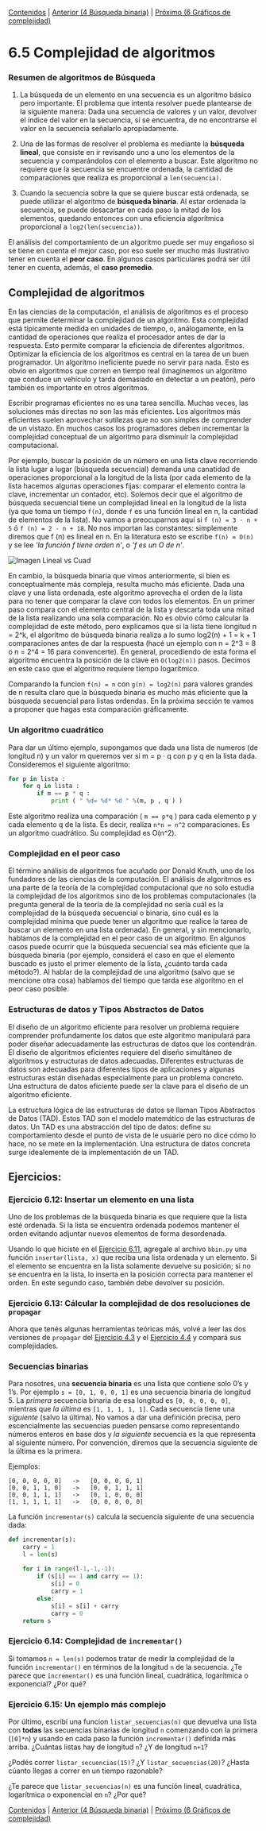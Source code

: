 [Contenidos](../Contenidos.md) \| [Anterior (4 Búsqueda binaria)](04_BusqBinaria.md) \| [Próximo (6 Gráficos de complejidad)](06_gráficos_de_complejidad.md)

# 6.5 Complejidad de algoritmos

### Resumen de algoritmos de Búsqueda

1. La búsqueda de un elemento en una secuencia es un
algoritmo básico pero importante. El problema que intenta resolver puede
plantearse de la siguiente manera: Dada una secuencia de valores y un
valor, devolver el índice del valor en la secuencia, si se encuentra, de no
encontrarse el valor en la secuencia señalarlo apropiadamente.

2. Una de las formas de resolver el problema es mediante la **búsqueda lineal**, que consiste en ir revisando uno a uno los elementos de
la secuencia y comparándolos con el elemento a buscar.  Este algoritmo no
requiere que la secuencia se encuentre ordenada, la cantidad de comparaciones
que realiza es proporcional a `len(secuencia)`.

3. Cuando la secuencia sobre la que se quiere buscar está ordenada, se
puede utilizar el algoritmo de **búsqueda binaria**.  Al estar ordenada
la secuencia, se puede desacartar en cada paso la mitad de los elementos,
quedando entonces con una eficiencia algorítmica proporcional a
`log2(len(secuencia))`.

El análisis del comportamiento de un algoritmo puede ser muy engañoso
si se tiene en cuenta el mejor caso, por eso suele ser mucho más
ilustrativo tener en cuenta el **peor caso**.  En algunos casos
particulares podrá ser útil tener en cuenta, además, el **caso promedio**.

## Complejidad de algoritmos

En las ciencias de la computación, el análisis de algoritmos es el proceso que permite determinar  la complejidad de un algoritmo. Esta complejidad está típicamente medida en unidades de tiempo, o, análogamente, en la cantidad de operaciones que realiza el procesador antes de dar la respuesta. Esto permite comparar la eficiencia de diferentes algoritmos. Optimizar la eficiencia de los algoritmos es central en la tarea de un buen programador. Un algoritmo
ineficiente puede no servir para nada. Esto es obvio en algoritmos que corren en tiempo real (imaginemos un algoritmo que conduce un vehículo y tarda demasiado en detectar a un peatón), pero también es importante en otros algoritmos. 

Escribir programas eficientes no es una tarea sencilla. Muchas veces, las soluciones más directas no son las más eficientes. Los algoritmos más eficientes suelen aprovechar sutilezas que no son simples de comprender de un vistazo. En muchos casos los programadores deben incrementar la complejidad conceptual de un algoritmo para disminuír la complejidad computacional.

Por ejemplo, buscar la posición de un número en una lista clave recorriendo la lista lugar a lugar (búsqueda secuencial) demanda una canatidad de operaciones proporcional a la longitud de la lista (por cada elemento de la lista hacemos algunas operaciones fijas: comparar el elemento contra la clave, incrementar un contador, etc). Solemos decir que el algoritmo de búsqueda secuencial tiene un complejidad lineal en la longitud de la lista (ya que toma un tiempo `f(n)`, donde `f` es una función lineal en n, la cantidad de elementos de la lista). No vamos a preocuparnos aquí si `f (n) = 3 · n + 5` ó `f (n) = 2 · n + 18`. No nos importan las constantes: simplemente diremos que f (n) es lineal en n. En la literatura esto se escribe `f(n) = O(n)` y se lee *'la función f tiene orden n'*, o *'f es un O de n'*.

![Imagen Lineal vs Cuad](./lin_cuad.png)


En cambio, la búsqueda binaria que vimos anteriormente, si bien es conceptualmente más compleja, resulta mucho más eficiente. Dada una clave y una lista ordenada, este algoritmo aprovecha el orden de la lista para no tener que comparar la clave con todos los elementos. En un primer paso compara con el elemento central de la lista y descarta toda una mitad de la lista realizando una sola comparación. No es obvio cómo calcular la complejidad de este método, pero explicamos que si la lista tiene longitud n = 2^k, el
algoritmo de búsqueda binaria realiza a lo sumo log2(n) + 1 = k + 1 comparaciones antes de dar la respuesta (hacé un ejemplo con n = 2^3 = 8 o n = 2^4 = 16 para convencerte). En general, procediendo de esta forma el algoritmo encuentra la posición de la clave en `O(log2(n))` pasos. Decimos en este caso que el algoritmo requiere tiempo logarítmico.

Comparando la funcion `f(n) = n` con `g(n) = log2(n)` para valores grandes de n resulta claro que la búsqueda binaria es mucho más eficiente que la búsqueda secuencial para listas ordendas. En la próxima sección te vamos a proponer que hagas esta comparación gráficamente.

### Un algoritmo cuadrático

Para dar un último ejemplo, supongamos que dada una lista de numeros (de longitud n) y un valor m queremos ver si m = p · q con p y q en la lista dada. Consideremos el siguiente algoritmo:
```python
for p in lista :
    for q in lista :
        if m == p * q :
            print ( " %d= %d* %d " %(m, p , q ) )
```
Este algoritmo realiza una comparación ( `m == p*q` ) para cada elemento p y cada elemento q de la lista. Es decir, realiza `n*n = n^2` comparaciones. Es un algoritmo cuadrático. Su complejidad es O(n^2). 

### Complejidad en el peor caso

El término análisis de algoritmos fue acuñado por Donald Knuth, uno de los fundadores de las ciencias de la computación. El análisis de algoritmos es una parte de la teoría de la complejidad computacional que no solo estudia la complejidad de los algoritmos sino de los problemas computacionales (la pregunta general de la teoría de la complejidad no sería cuál es la complejidad de la búsqueda secuencial o binaria, sino cuál es la complejidad mínima que puede tener un algoritmo que realice la tarea de buscar un elemento
en una lista ordenada). En general, y sin mencionarlo, hablamos de la complejidad en el peor caso de un algoritmo. En algunos casos puede ocurrir que la búsqueda secuencial sea más eficiente que la búsqueda binaria (por ejemplo, considerá el caso en que el elemento buscado es justo el primer elemento de la lista, ¿cuánto tarda cada método?). Al hablar de la complejidad de una algoritmo (salvo que se mencione otra cosa) hablamos del tiempo que tarda ese algoritmo en el peor caso posible.

### Estructuras de datos y Tipos Abstractos de Datos

El diseño de un algoritmo eficiente para resolver un problema requiere comprender profundamente los datos que este algoritmo manipulará para poder diseñar adecuadamente las estructuras de datos que los contendrán. El diseño de algoritmos eficientes requiere del diseño simultáneo de algoritmos y estructuras de datos adecuadas. Diferentes estructuras de datos son adecuadas para diferentes tipos de aplicaciones y algunas estructuras están diseñadas especialmente para un problema concreto. Una estructura de datos eficiente puede ser la clave para el diseño de un algoritmo eficiente.

La estructura lógica de las estructuras de datos se llaman Tipos Abstractos de Datos (TAD). Estos TAD son el modelo matemático de las estructuras de datos. Un TAD es una abstracción del tipo de datos: define su comportamiento desde el punto de vista de le usuarie pero no dice cómo lo hace, no se mete en la implementación. Una estructura de datos concreta surge idealemente de la  implementación de un TAD.

## Ejercicios:

### Ejercicio 6.12: Insertar un elemento en una lista
Uno de los problemas de la búsqueda binaria es que requiere que la lista esté ordenada. Si la lista se encuentra ordenada podemos mantener el orden evitando adjuntar nuevos elementos de forma desordenada.

Usando lo que hiciste en el [Ejercicio 6.11](../06_Organización_y_Complejidad/04_BusqBinaria.md#ejercicio-611-búsqueda-binaria), agregale al archivo `bbin.py` una función `insertar(lista, x)` que reciba una lista ordenada y un elemento. Si el elemento se encuentra en la lista solamente devuelve su posición; si no se encuentra en la lista, lo inserta en la posición correcta para mantener el orden. En este segundo caso, también debe devolver su posición.

### Ejercicio 6.13: Cálcular la complejidad de dos resoluciones de `propagar`
Ahora que tenés algunas herramientas teóricas más, volvé a leer las dos versiones de `propagar` del [Ejercicio 4.3](../04_Listas_y_Listas/01_Debugger.md#ejercicio-43-propagar-por-vecinos) y el [Ejercicio 4.4](../04_Listas_y_Listas/01_Debugger.md#ejercicio-44-propagar-por-como-el-auto-fantástico) y compará sus complejidades.

### Secuencias binarias

Para nosotres, una **secuencia binaria** es una lista que contiene solo 0’s y 1’s. Por ejemplo `s = [0, 1, 0, 0, 1]` es una secuencia binaria de longitud 5. La *primera* secuencia binaria de esa longitud es `[0, 0, 0, 0, 0]`, mientras que *la última* es `[1, 1, 1, 1, 1]`. Cada secuencia tiene una *siguiente* (salvo la última). No vamos a dar una definición precisa, pero escencialmente las secuencias pueden pensarse como representando números enteros en base dos y *la siguiente* secuencia es la que representa al siguiente número. Por convención, diremos que la secuencia siguiente de la última es la primera.

Ejemplos:
```
[0, 0, 0, 0, 0]   ->   [0, 0, 0, 0, 1]
[0, 0, 1, 1, 0]   ->   [0, 0, 1, 1, 1]
[0, 0, 1, 1, 1]   ->   [0, 1, 0, 0, 0]
[1, 1, 1, 1, 1]   ->   [0, 0, 0, 0, 0]
```

La función `incrementar(s)` calcula la secuencia siguiente de una secuencia dada:
```python
def incrementar(s):
    carry = 1
    l = len(s)
    
    for i in range(l-1,-1,-1):
        if (s[i] == 1 and carry == 1):
            s[i] = 0
            carry = 1
        else:
            s[i] = s[i] + carry
            carry = 0
    return s
```

### Ejercicio 6.14: Complejidad de `incrementar()`
Si tomamos `n = len(s)` podemos tratar de medir la complejidad de la función `incrementar()` en términos de la longitud `n` de la secuencia. ¿Te parece que `incrementar()` es una función lineal, cuadrática, logarítmica o exponencial? ¿Por qué?

### Ejercicio 6.15: Un ejemplo más complejo
Por último, escribí una funcion `listar_secuencias(n)` que devuelva una lista con  **todas** las secuencias binarias de longitud `n` comenzando con la primera (`[0]*n`) y usando en cada paso la función `incrementar()` definida más arriba. ¿Cuántas listas hay de longitud `n`? ¿Y de longitud `n+1`?

¿Podés correr `listar_secuencias(15)`? ¿Y `listar_secuencias(20)`? ¿Hasta cúanto llegas a correr en un tiempo razonable? 

¿Te parece que `listar_secuencias(n)` es una función lineal, cuadrática, logarítmica o exponencial en `n`? ¿Por qué?


[Contenidos](../Contenidos.md) \| [Anterior (4 Búsqueda binaria)](04_BusqBinaria.md) \| [Próximo (6 Gráficos de complejidad)](06_gráficos_de_complejidad.md)

